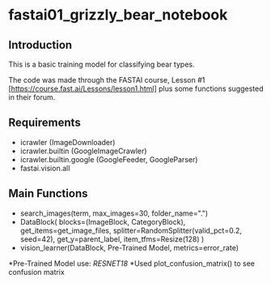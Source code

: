 # fastai01_grizzly_bear_notebook

## Introduction

This is a basic training model for classifying bear types. 

The code was made through the FASTAI course, Lesson #1 [https://course.fast.ai/Lessons/lesson1.html] plus some functions suggested in their forum. 

## Requirements

- icrawler (ImageDownloader)
- icrawler.builtin (GoogleImageCrawler)
- icrawler.builtin.google (GoogleFeeder, GoogleParser)
- fastai.vision.all

## Main Functions

- search_images(term, max_images=30, folder_name=".")
- DataBlock(
    blocks=(ImageBlock, CategoryBlock), 
    get_items=get_image_files, 
    splitter=RandomSplitter(valid_pct=0.2, seed=42),
    get_y=parent_label,
    item_tfms=Resize(128)
)
- vision_learner(DataBlock, Pre-Trained Model, metrics=error_rate)

*Pre-Trained Model use: _RESNET18_
*Used plot_confusion_matrix() to see confusion matrix
